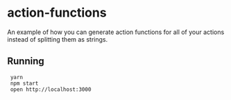 # action-functions

An example of how you can generate action functions for all of your actions instead of splitting them as strings.

## Running

     yarn
     npm start
     open http://localhost:3000
